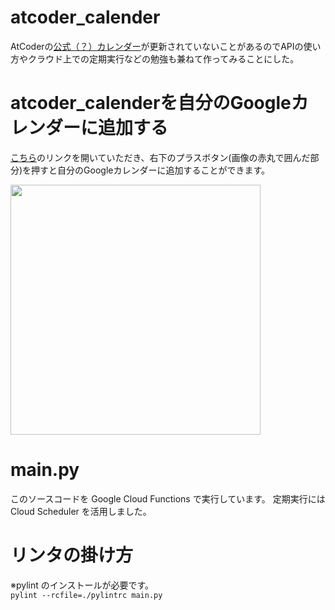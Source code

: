 # atcoder_calender
AtCoderの[公式（？）カレンダー](https://calendar.google.com/calendar/embed?src=bhjouir2tb8p5efpbcfbnh8610%40group.calendar.google.com&ctz=Asia%2FTokyo)が更新されていないことがあるのでAPIの使い方やクラウド上での定期実行などの勉強も兼ねて作ってみることにした。

# atcoder_calenderを自分のGoogleカレンダーに追加する 
[こちら](https://calendar.google.com/calendar/embed?src=s1c5d19mg7bo08h10ucio8uni8%40group.calendar.google.com&ctz=Asia%2FTokyo)のリンクを開いていただき、右下のプラスボタン(画像の赤丸で囲んだ部分)を押すと自分のGoogleカレンダーに追加することができます。

<img src="https://user-images.githubusercontent.com/49501934/131486820-cc17fa38-625c-4cba-9d8b-c8f2d5f89293.jpg" width="400px">

# main.py
このソースコードを Google Cloud Functions で実行しています。
定期実行には Cloud Scheduler を活用しました。

# リンタの掛け方
※pylint のインストールが必要です。  
`pylint --rcfile=./pylintrc main.py`
